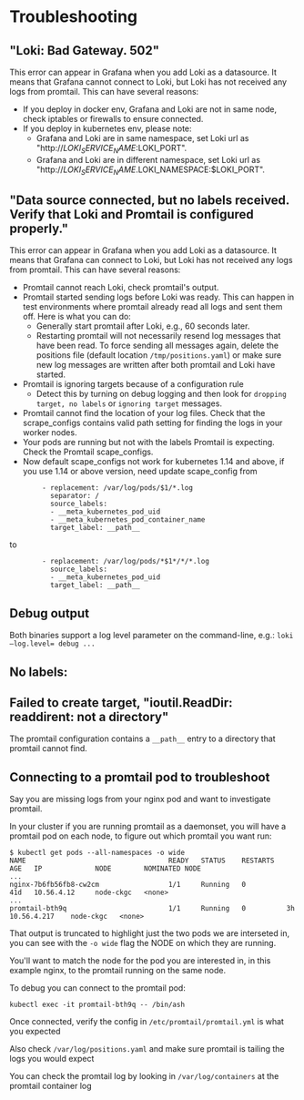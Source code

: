# Troubleshooting

## "Loki: Bad Gateway. 502"
This error can appear in Grafana when you add Loki as a datasource.
It means that Grafana cannot connect to Loki, but Loki has not received any logs from promtail.
This can have several reasons:

- If you deploy in docker env, Grafana and Loki are not in same node, check iptables or firewalls to ensure connected.
- If you deploy in kubernetes env, please note:
  - Grafana and Loki are in same namespace, set Loki url as "http://$LOKI_SERVICE_NAME:$LOKI_PORT".
  - Grafana and Loki are in different namespace, set Loki url as "http://$LOKI_SERVICE_NAME.$LOKI_NAMESPACE:$LOKI_PORT".

## "Data source connected, but no labels received. Verify that Loki and Promtail is configured properly."

This error can appear in Grafana when you add Loki as a datasource.
It means that Grafana can connect to Loki, but Loki has not received any logs from promtail.
This can have several reasons:

- Promtail cannot reach Loki, check promtail's output.
- Promtail started sending logs before Loki was ready. This can happen in test environments where promtail already read all logs and sent them off. Here is what you can do:
  - Generally start promtail after Loki, e.g., 60 seconds later.
  - Restarting promtail will not necessarily resend log messages that have been read. To force sending all messages again, delete the positions file (default location `/tmp/positions.yaml`) or make sure new log messages are written after both promtail and Loki have started.
- Promtail is ignoring targets because of a configuration rule
  - Detect this by turning on debug logging and then look for `dropping target, no labels` or `ignoring target` messages.
- Promtail cannot find the location of your log files. Check that the scrape_configs contains valid path setting for finding the logs in your worker nodes.
- Your pods are running but not with the labels Promtail is expecting. Check the Promtail scape_configs.
- Now default scape_configs not work for kubernetes 1.14 and above, if you use 1.14 or above version, need update scape_config from
```
        - replacement: /var/log/pods/$1/*.log
          separator: /
          source_labels:
          - __meta_kubernetes_pod_uid
          - __meta_kubernetes_pod_container_name
          target_label: __path__
```
to
```
        - replacement: /var/log/pods/*$1*/*/*.log
          source_labels:
          - __meta_kubernetes_pod_uid
          target_label: __path__
```

## Debug output

Both binaries support a log level parameter on the command-line, e.g.: `loki —log.level= debug ...`

## No labels:

## Failed to create target, "ioutil.ReadDir: readdirent: not a directory"

The promtail configuration contains a `__path__` entry to a directory that promtail cannot find.

## Connecting to a promtail pod to troubleshoot

Say you are missing logs from your nginx pod and want to investigate promtail.

In your cluster if you are running promtail as a daemonset, you will have a promtail pod on each node, to figure out which promtail you want run:


```shell
$ kubectl get pods --all-namespaces -o wide
NAME                                   READY   STATUS    RESTARTS   AGE   IP             NODE        NOMINATED NODE
...
nginx-7b6fb56fb8-cw2cm                 1/1     Running   0          41d   10.56.4.12     node-ckgc   <none>
...
promtail-bth9q                         1/1     Running   0          3h    10.56.4.217    node-ckgc   <none>
```

That output is truncated to highlight just the two pods we are interseted in, you can see with the `-o wide` flag the NODE on which they are running.

You'll want to match the node for the pod you are interested in, in this example nginx, to the promtail running on the same node.

To debug you can connect to the promtail pod:

```shell
kubectl exec -it promtail-bth9q -- /bin/ash
```

Once connected, verify the config in `/etc/promtail/promtail.yml` is what you expected

Also check `/var/log/positions.yaml` and make sure promtail is tailing the logs you would expect

You can check the promtail log by looking in `/var/log/containers` at the promtail container log
